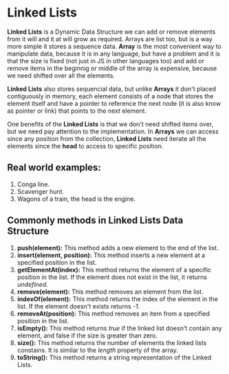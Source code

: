 # **Linked Lists**

**Linked Lists** is a Dynamic Data Structure we can add or remove elements from it will and it at will grow as required.
Arrays are list too, but is a way more simple it stores a sequence data. **Array** is the most convenient way to manipulate data,
because it is in any language, but have a problem and it is that the size is fixed (not just in JS in other languages too) 
and add or remove items in the beginnig or middle of the array is expensive, because we need shifted over all the elements.

**Linked Lists** also stores sequencial data, but unlike **Arrays** it don't placed contiguously in memory, each element 
consists of a node that stores the element itself and have a pointer to reference the next node (it is also know as pointer 
or link) that points to the next element.

One benefits of the **Linked Lists** is that we don't need shifted items over, but we need pay attention to the implementation.
In **Arrays** we can access since any position from the collection, **Linked Lists** need iterate all the elements since the 
**head** to access to specific position.

## Real world examples:

1. Conga line.  
2. Scavenger hunt.
3. Wagons of a train, the head is the engine.

## Commonly methods in Linked Lists Data Structure

1. **push(element):** This method adds a new element to the end of the list. 
2. **insert(element, position):** This method inserts a new element at a specified position in the list.
3. **getElementAt(index):** This method returns the element of a specific position in the list. If the element does not exist
   in the list, it returns *undefined*.
4. **remove(element):** This method removes an element from the list.
5. **indexOf(element):** This method returns the index of the element in the list. If the element doesn't exists returns *-1*.
6. **removeAt(position):** This method removes an item from a specified position in the list.
7. **isEmpty():** This method returns *true* if the linked list doesn't contain any element, and false if the size is greater
   than zero.
8. **size():** This method returns the number of elements the linked lists constains. It is similar to the *length* property 
   of the array.
9. **toString():** This method returns a string representation of the Linked Lists.
